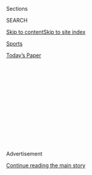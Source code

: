<div id="app">

<div>

<div>

<div>

<div class="NYTAppHideMasthead css-1q2w90k e1suatyy0">

<div class="section css-ui9rw0 e1suatyy2">

<div class="css-eph4ug er09x8g0">

<div class="css-6n7j50">

</div>

<span class="css-1dv1kvn">Sections</span>

<div class="css-10488qs">

<span class="css-1dv1kvn">SEARCH</span>

</div>

[Skip to content](#site-content)[Skip to site
index](#site-index)

</div>

<div id="masthead-section-label" class="css-1wr3we4 eaxe0e00">

[Sports](https://www.nytimes3xbfgragh.onion/section/sports)

</div>

<div class="css-10698na e1huz5gh0">

</div>

</div>

<div id="masthead-bar-one" class="section hasLinks css-15hmgas e1csuq9d3">

<div class="css-uqyvli e1csuq9d0">

</div>

<div class="css-1uqjmks e1csuq9d1">

</div>

<div class="css-9e9ivx">

[](https://myaccount.nytimes3xbfgragh.onion/auth/login?response_type=cookie&client_id=vi)

</div>

<div class="css-1bvtpon e1csuq9d2">

[Today’s
Paper](https://www.nytimes3xbfgragh.onion/section/todayspaper)

</div>

</div>

</div>

</div>

<div data-aria-hidden="false">

<div id="site-content" data-role="main">

<div>

<div class="css-1aor85t" style="opacity:0.000000001;z-index:-1;visibility:hidden">

<div class="css-1hqnpie">

<div class="css-epjblv">

<span class="css-17xtcya">[Sports](/section/sports)</span><span class="css-x15j1o">|</span><span class="css-fwqvlz">Long-Hidden
Details Reveal Cruelty of 1972 Munich
Attackers</span>

</div>

<div class="css-k008qs">

<div class="css-1iwv8en">

<span class="css-18z7m18"></span>

<div>

</div>

</div>

<span class="css-1n6z4y">https://nyti.ms/1OsQ78A</span>

<div class="css-1705lsu">

<div class="css-4xjgmj">

<div class="css-4skfbu" data-role="toolbar" data-aria-label="Social Media Share buttons, Save button, and Comments Panel with current comment count" data-testid="share-tools">

  - 
  - 
  - 
  - 
    
    <div class="css-6n7j50">
    
    </div>

  - 

</div>

</div>

</div>

</div>

</div>

</div>

<div class="css-13pd83m">

</div>

<div id="top-wrapper" class="css-1sy8kpn">

<div id="top-slug" class="css-l9onyx">

Advertisement

</div>

[Continue reading the main
story](#after-top)

<div class="ad top-wrapper" style="text-align:center;height:100%;display:block;min-height:250px">

<div id="top" class="place-ad" data-position="top" data-size-key="top">

</div>

</div>

<div id="after-top">

</div>

</div>

<div id="sponsor-wrapper" class="css-1hyfx7x">

<div id="sponsor-slug" class="css-19vbshk">

Supported by

</div>

[Continue reading the main
story](#after-sponsor)

<div id="sponsor" class="ad sponsor-wrapper" style="text-align:center;height:100%;display:block">

</div>

<div id="after-sponsor">

</div>

</div>

<div class="css-1vkm6nb ehdk2mb0">

# Long-Hidden Details Reveal Cruelty of 1972 Munich Attackers

</div>

<div class="css-79elbk" data-testid="photoviewer-wrapper">

<div class="css-z3e15g" data-testid="photoviewer-wrapper-hidden">

</div>

<div class="css-1a48zt4 ehw59r15" data-testid="photoviewer-children">

![<span class="css-16f3y1r e13ogyst0" data-aria-hidden="true">A Munich
synagogue held the coffins of the victims of the attacks at the 1972
Olympics. Terrorists representing a branch of the Palestine Liberation
Organization breached apartments housing Israeli
athletes.</span><span class="css-cnj6d5 e1z0qqy90" itemprop="copyrightHolder"><span class="css-1ly73wi e1tej78p0">Credit...</span><span><span>Associated
Press</span></span></span>](https://static01.graylady3jvrrxbe.onion/images/2015/12/02/sports/02MUNICHweb1/02MUNICHweb1-articleLarge.jpg?quality=75&auto=webp&disable=upscale)

</div>

</div>

<div class="css-xt80pu e12qa4dv0">

<div class="css-18e8msd">

<div class="css-vp77d3 epjyd6m0">

<div class="css-1baulvz">

By [<span class="css-1baulvz last-byline" itemprop="name">Sam
Borden</span>](http://www.nytimes3xbfgragh.onion/by/sam-borden)

</div>

</div>

  - Dec. 1,
    2015

  - 
    
    <div class="css-4xjgmj">
    
    <div class="css-d8bdto" data-role="toolbar" data-aria-label="Social Media Share buttons, Save button, and Comments Panel with current comment count" data-testid="share-tools">
    
      - 
      - 
      - 
      - 
        
        <div class="css-6n7j50">
        
        </div>
    
      - 
    
    </div>
    
    </div>

</div>

</div>

<div class="section meteredContent css-1r7ky0e" name="articleBody" itemprop="articleBody">

<div class="css-1fanzo5 StoryBodyCompanionColumn">

<div class="css-53u6y8">

In September 1992, two Israeli widows went to the home of their lawyer.
When the women arrived, the lawyer told them that he had received some
photographs during his recent trip to Munich but that he did not think
they should view them. When they insisted, he urged them to let him call
a doctor who could be present when they did.

Ilana Romano and Ankie Spitzer, whose husbands were among the Israeli
athletes held hostage and [killed by Palestinian terrorists at the 1972
Olympics](http://timesmachine.nytimes3xbfgragh.onion/timesmachine/1972/09/06/issue.html "Front page of the Sept. 6, 1972, edition of The New York Times.")
in Munich, rejected that request, too. They looked at the pictures that
for decades they had been told did not exist, and then agreed never to
discuss them publicly.

The attack at the Olympic Village stands as one of sports’ most
horrifying episodes. The eight terrorists, representing a branch of the
[Palestine Liberation
Organization](http://topics.nytimes3xbfgragh.onion/top/reference/timestopics/organizations/p/palestine_liberation_organization/index.html?inline=nyt-org "More articles about Palestine Liberation Organization"),
breached the apartments where the Israeli athletes were staying before
dawn on Sept. 5, 1972. That began an international nightmare that lasted
more than 20 hours and ended with a disastrous failed rescue attempt.

The treatment of the hostages has long been a subject of speculation,
but a more vivid — and disturbing — account of the attack is emerging.
For the first time, Ms. Romano, Ms. Spitzer and other victims’ family
members are choosing to speak openly about documentation previously
unknown to the public in an effort to get their loved ones the
recognition they believe is deserved.

</div>

</div>

<div class="css-1fanzo5 StoryBodyCompanionColumn">

<div class="css-53u6y8">

Among the most jarring details are these: The Israeli Olympic team
members were beaten and, in at least one case, castrated.

“What they did is that they cut off his genitals through his underwear
and abused him,” Ms. Romano said of her husband, Yossef. Her voice rose.

</div>

</div>

<div class="css-79elbk" data-testid="photoviewer-wrapper">

<div class="css-z3e15g" data-testid="photoviewer-wrapper-hidden">

</div>

<div class="css-1a48zt4 ehw59r15" data-testid="photoviewer-children">

![<span class="css-16f3y1r e13ogyst0" data-aria-hidden="true">Ankie
Spitzer, the widow of the fencing coach Andre Spitzer, at the Olympic
Village in 1972. She said she and family members of the other victims
learned the details of how the victims were treated only 20 years after
the
attack.</span><span class="css-cnj6d5 e1z0qqy90" itemprop="copyrightHolder"><span class="css-1ly73wi e1tej78p0">Credit...</span><span>Associated
Press</span></span>](https://static01.graylady3jvrrxbe.onion/images/2015/12/02/sports/02MUNICHweb2/02MUNICHweb2-articleLarge.jpg?quality=75&auto=webp&disable=upscale)

</div>

</div>

<div class="css-1fanzo5 StoryBodyCompanionColumn">

<div class="css-53u6y8">

“Can you imagine the nine others sitting around tied up?” she continued,
speaking in Hebrew through a translator. “They watched this.”

Ms. Romano and Ms. Spitzer, whose husband, Andre, was a fencing coach at
the Munich Games and died in the attack, first described the extent of
the cruelty during an interview for the coming film “Munich 1972 &
Beyond,” a documentary that chronicles the long fight by families of the
victims to gain public and official acknowledgment for their loved ones.
The film is expected to be released early next year.

</div>

</div>

<div class="css-1fanzo5 StoryBodyCompanionColumn">

<div class="css-53u6y8">

In subsequent interviews with The New York Times, Ms. Spitzer explained
that she and the family members of the other victims only learned the
details of how the victims were treated 20 years after the tragedy, when
German authorities released hundreds of pages of reports they previously
denied existed.

Ms. Spitzer said that she and Ms. Romano, as representatives of the
group of family members, first saw the documents on that Saturday night
in 1992. One of Ms. Romano’s daughters was to be married just three days
later, but Ms. Romano never considered delaying the viewing; she had
been waiting for so long.

The photographs were “as bad I could have imagined,” Ms. Romano said.
(The New York Times reviewed the photographs but has chosen not to
publish them because of their graphic nature.)

Mr. Romano, a champion weight lifter, was shot when he tried to
overpower the terrorists early in the attack. He was then left to die in
front of the other hostages and castrated. Other hostages were beaten
and sustained serious injuries, including broken bones, Ms. Spitzer
said. Mr. Romano and another hostage died in the Olympic Village; the
other nine were killed during a failed rescue attempt after they were
moved with their captors to a nearby
airport.

</div>

</div>

<div class="css-79elbk" data-testid="photoviewer-wrapper">

<div class="css-z3e15g" data-testid="photoviewer-wrapper-hidden">

</div>

<div class="css-1a48zt4 ehw59r15" data-testid="photoviewer-children">

<div class="css-1xdhyk6 erfvjey0">

<span class="css-1ly73wi e1tej78p0">Image</span>

<div class="css-zjzyr8">

<div data-testid="lazyimage-container" style="height:257.77777777777777px">

</div>

</div>

</div>

<span class="css-16f3y1r e13ogyst0" data-aria-hidden="true">Ilana
Romano, left, the widow of the weight lifter Yossef Romano, with Spitzer
in
2012.</span><span class="css-cnj6d5 e1z0qqy90" itemprop="copyrightHolder"><span class="css-1ly73wi e1tej78p0">Credit...</span><span>Jack
Guez/Agence France-Presse — Getty Images</span></span>

</div>

</div>

<div class="css-1fanzo5 StoryBodyCompanionColumn">

<div class="css-53u6y8">

It was not clear if the mutilation of Mr. Romano occurred before or
after he died, Ms. Spitzer said, though Ms. Romano said she believed it
happened afterward.

“The terrorists always claimed that they didn’t come to murder anyone —
they only wanted to free their friends from prison in Israel,” Ms.
Spitzer said. “They said it was only because of the botched-up rescue
operation at the airport that they killed the rest of the hostages, but
it’s not true. They came to hurt people. They came to kill.”

</div>

</div>

<div class="css-1fanzo5 StoryBodyCompanionColumn">

<div class="css-53u6y8">

For much of the past two decades, Ms. Spitzer, Ms. Romano and Pinchas
Zeltzer, the lawyer, mostly kept the grisly details to themselves,
though at least one prominent [report about the images
surfaced](http://articles.latimes.com/2002/sep/05/sports/sp-munichmain05/4).
When Ms. Romano returned home that first night, she told her daughters
the pictures were “difficult” but said they should not ask her more
about them. Her daughters agreed.

At various points over the next 20 years, Ms. Romano said, she did make
occasional references to the mutilation of her husband, but she always
kept the photographs of the episode hidden.

According to Ms. Spitzer, confusion about what had happened to the
victims existed from the beginning. The bodies of the victims were
identified by family or friends in Munich — Ms. Romano said an uncle of
her husband identified his corpse but was shown only his face — and, as
per Jewish law, burials were held almost immediately after the bodies
were flown back to Israel.

Since much of the attention from Israeli officials after the attacks
focused on security breaches and mistakes by German and Olympic
officials that had allowed the terrorists to strike, consideration of
the plight of the dead victims had been a priority only to their
families.

</div>

</div>

<div class="css-79elbk" data-testid="photoviewer-wrapper">

<div class="css-z3e15g" data-testid="photoviewer-wrapper-hidden">

</div>

<div class="css-1a48zt4 ehw59r15" data-testid="photoviewer-children">

<div class="css-1xdhyk6 erfvjey0">

<span class="css-1ly73wi e1tej78p0">Image</span>

<div class="css-zjzyr8">

<div data-testid="lazyimage-container" style="height:245.5333333333333px">

</div>

</div>

</div>

<span class="css-16f3y1r e13ogyst0" data-aria-hidden="true">Israeli and
Olympics flags in 2002 near a plaque in honor of the members of the
Israeli Olympic team killed during the 1972 Munich
Olympics.</span><span class="css-cnj6d5 e1z0qqy90" itemprop="copyrightHolder"><span class="css-1ly73wi e1tej78p0">Credit...</span><span>Enric
Marti/Associated Press</span></span>

</div>

</div>

<div class="css-1fanzo5 StoryBodyCompanionColumn">

<div class="css-53u6y8">

“We asked for more details, but we were told, over and over, there was
nothing,” Ms. Spitzer said.

In 1992, after doing an interview with a German television station
regarding the 20th anniversary of the attack in which she expressed
frustration about not knowing exactly what happened to her husband and
his teammates, Ms. Spitzer was contacted by a man who said he worked for
a German government agency with access to reams of records about the
attack.

Initially, Ms. Spitzer said, the man, who remained anonymous, sent her
about 80 pages of police reports and other documents. With those
documents, Mr. Zeltzer, the lawyer, and Ms. Spitzer pressured the German
government into releasing the rest of the file, which included the
photographs.

</div>

</div>

<div class="css-1fanzo5 StoryBodyCompanionColumn">

<div class="css-53u6y8">

After receiving the file, the victims’ families sued the German
government, the Bavarian regional government and the city of Munich for
a “deficient security concept” and the “serious mistakes” that doomed
the rescue mission, according to the complaint. The suit was ultimately
dismissed because of statute-of-limitations regulations.

Nonetheless, the families have largely focused their efforts on ensuring
a place for remembrance of their loved ones in the fabric of the Olympic
movement. After decades of lobbying, the victims’ families were
heartened when the International Olympic Committee, led by a new
president, Thomas Bach, agreed this year to help finance a permanent
memorial in Munich. There are also plans to remember the Munich victims
at the 2016 Summer Games in Rio de Janeiro.

At the moment, the victims will be included in a moment of remembrance
for all athletes who have died at the Olympics; Ms. Spitzer and Ms.
Romano continue to press for the Israeli athletes from Munich to be
remembered apart from athletes who died in competition, arguing that
their deaths were the result of unprecedented evil.

“The moment I saw the photos, it was very painful,” Ms. Romano said. “I
remembered until that day Yossef as a young man with a big smile. I
remembered his dimples until that moment.”

She hesitated. “At that moment, it erased the entire Yossi that I knew,”
she said.

</div>

</div>

</div>

<div>

</div>

<div>

</div>

<div>

</div>

<div>

<div id="bottom-wrapper" class="css-1ede5it">

<div id="bottom-slug" class="css-l9onyx">

Advertisement

</div>

[Continue reading the main
story](#after-bottom)

<div id="bottom" class="ad bottom-wrapper" style="text-align:center;height:100%;display:block;min-height:90px">

</div>

<div id="after-bottom">

</div>

</div>

</div>

</div>

</div>

## Site Index

<div>

</div>

## Site Information Navigation

  - [© <span>2020</span> <span>The New York Times
    Company</span>](https://help.nytimes3xbfgragh.onion/hc/en-us/articles/115014792127-Copyright-notice)

<!-- end list -->

  - [NYTCo](https://www.nytco.com/)
  - [Contact
    Us](https://help.nytimes3xbfgragh.onion/hc/en-us/articles/115015385887-Contact-Us)
  - [Work with us](https://www.nytco.com/careers/)
  - [Advertise](https://nytmediakit.com/)
  - [T Brand Studio](http://www.tbrandstudio.com/)
  - [Your Ad
    Choices](https://www.nytimes3xbfgragh.onion/privacy/cookie-policy#how-do-i-manage-trackers)
  - [Privacy](https://www.nytimes3xbfgragh.onion/privacy)
  - [Terms of
    Service](https://help.nytimes3xbfgragh.onion/hc/en-us/articles/115014893428-Terms-of-service)
  - [Terms of
    Sale](https://help.nytimes3xbfgragh.onion/hc/en-us/articles/115014893968-Terms-of-sale)
  - [Site
    Map](https://spiderbites.nytimes3xbfgragh.onion)
  - [Help](https://help.nytimes3xbfgragh.onion/hc/en-us)
  - [Subscriptions](https://www.nytimes3xbfgragh.onion/subscription?campaignId=37WXW)

</div>

</div>

</div>

</div>
